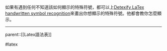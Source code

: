 如果有遇到任何不知道該如何顯示的特殊符號，都可以上[Detexify LaTex handwritten symbol recognition](https://detexify.kirelabs.org/classify.html)來畫出你想顯示的特殊符號。他都會教你怎麼顯示。

- - -
parent::[[Latex語法表]]

#latex